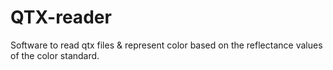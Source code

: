 # QTX-reader
Software to read qtx files & represent color based on the reflectance values of the color standard.
